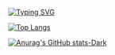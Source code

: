  [![Typing SVG](https://readme-typing-svg.demolab.com/?lines=E+L+L+O;E+L+L+O)](https://git.io/typing-svg)
 
 [![Top Langs](https://github-readme-stats.vercel.app/api/top-langs/?username=Fakoooo&layout=compact&bg_color=00000000)](https://github.com/Fakoooo/github-readme-stats)
 
[![Anurag's GitHub stats-Dark](https://github-readme-stats.vercel.app/api?username=Fakoooo&show_icons=true&theme=dark#gh-dark-mode-only)](https://github.com/aFakoooo/github-readme-stats#gh-dark-mode-only)
 
 
